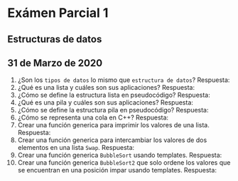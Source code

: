# Exámen Parcial 1
## Estructuras de datos
## 31 de Marzo de 2020

1. ¿Son los `tipos de datos`  lo mismo que `estructura de datos`?
Respuesta: 
2. ¿Qué es una lista y cuáles son sus aplicaciones?
Respuesta: 
3. ¿Cómo se define la estructura lista en pseudocódigo?
Respuesta: 
4. ¿Qué es una pila y cuáles son sus aplicaciones?
Respuesta: 
5. ¿Cómo se define la estructura pila en pseudocódigo?
Respuesta: 
6. ¿Cómo se representa una cola en C++?
Respuesta: 
7. Crear una función generica para imprimir los valores de una lista.
Respuesta: 
8. Crear una función generica para intercambiar los valores de dos elementos en una lista `Swap`.
Respuesta: 
9. Crear una función generica `BubbleSort` usando templates.
Respuesta: 
10. Crear una función generica `BubbleSort2` que solo ordene los valores que se encuentran en una posición impar usando templates.
Respuesta: 
